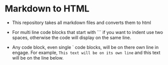 # Markdown to HTML
- This repository takes all markdown files and converts them to html

- For multi line code blocks that start with \`\`\` if you want to indent use two spaces, otherwise the code will display on the same line. 

- Any code block, even single \` code blocks, will be on there own line in engage. For example, `This text will be on its own line` and this text will be on the line below.
